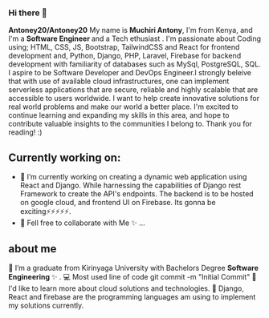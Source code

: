 ### Hi there 👋


**Antoney20/Antoney20** 
My name is <b>Muchiri Antony</b>, I'm from Kenya, and I'm a <b>Software Engineer </b> and a Tech ethusiast . I'm passionate about Coding using; HTML, CSS, JS, Bootstrap, TailwindCSS and React for frontend development and, Python, Django, PHP, Laravel, Firebase for backend development with familiarity of databases such as MySql, PostgreSQL, SQL. I aspire to be Software Developer and DevOps Engineer.I strongly beleive that with use of available cloud infrastructures, one can implement serverless applications that are secure, reliable and highly scalable that are accessible to users worldwide. I want to help create innovative solutions for real world problems and make our world a better place. I'm excited to continue learning and expanding my skills in this area, and hope to contribute valuable insights to the communities I belong to. Thank you for reading! :)

## Currently working on:

- 🔭 I’m currently working on creating a dynamic web application using React and Django. While harnessing the capabilities of Django rest Framework to create the API's endpoints. The backend is to be hosted on google cloud, and frontend UI on Firebase. Its gonna be exciting⚡⚡⚡⚡⚡.
- 👯 Fell free to collaborate with Me ✨ ...
## about me
🔭 I’m a graduate from Kirinyaga University with Bachelors Degree <b>Software Engineering </b> ✨ .
💻 Most used line of code git commit -m "Initial Commit"
👀 I'd like to learn more about cloud solutions and technologies.
🌱 Django, React and firebase are the programming languages am using to implement my solutions currently.


